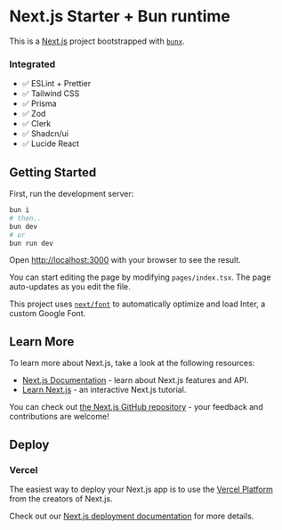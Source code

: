 # Next.js Starter + Bun runtime

This is a [Next.js](https://nextjs.org/) project bootstrapped with [`bunx`](https://bun.sh/guides/ecosystem/nextjs).

### Integrated

-   ✅ ESLint + Prettier
-   ✅ Tailwind CSS
-   ✅ Prisma
-   ✅ Zod
-   ✅ Clerk
-   ✅ Shadcn/ui
-   ✅ Lucide React

## Getting Started

First, run the development server:

```bash
bun i
# then..
bun dev
# or
bun run dev
```

Open [http://localhost:3000](http://localhost:3000) with your browser to see the result.

You can start editing the page by modifying `pages/index.tsx`. The page auto-updates as you edit the file.

This project uses [`next/font`](https://nextjs.org/docs/basic-features/font-optimization) to automatically optimize and load Inter, a custom Google Font.

## Learn More

To learn more about Next.js, take a look at the following resources:

-   [Next.js Documentation](https://nextjs.org/docs) - learn about Next.js features and API.
-   [Learn Next.js](https://nextjs.org/learn) - an interactive Next.js tutorial.

You can check out [the Next.js GitHub repository](https://github.com/vercel/next.js/) - your feedback and contributions are welcome!

## Deploy

### Vercel

The easiest way to deploy your Next.js app is to use the [Vercel Platform](https://vercel.com/new?utm_medium=default-template&filter=next.js&utm_source=create-next-app&utm_campaign=create-next-app-readme) from the creators of Next.js.

Check out our [Next.js deployment documentation](https://nextjs.org/docs/deployment) for more details.
